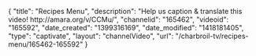 {
    "title": "Recipes Menu",
    "description": "Help us caption & translate this video! http:\/\/amara.org\/v\/CCMu\/",
    "channelid": "165462",
    "videoid": "165592",
    "date_created": "1399316169",
    "date_modified": "1418181405",
    "type": "captivate",
    "layout": "channelVideo",
    "url": "\/charbroil-tv\/recipes-menu\/165462-165592"
}